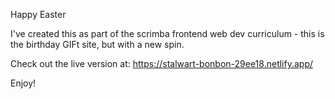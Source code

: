 Happy Easter

I've created this as part of the scrimba frontend web dev curriculum - this is the birthday GIFt site, but with a new spin.

Check out the live version at:
https://stalwart-bonbon-29ee18.netlify.app/


Enjoy!
